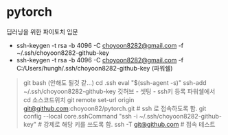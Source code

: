 # pytorch
딥러닝을 위한 파이토치 입문

- ssh-keygen -t rsa -b 4096 -C choyoon8282@gmail.com -f ~/.ssh/choyoon8282-github-key
- ssh-keygen -t rsa -b 4096 -C choyoon8282@gmail.com -f C:/Users/hungh/.ssh/choyoon8282-github-key (파워쉘)
> git bash (안해도 될것 같...)
> cd .ssh
> eval "$(ssh-agent -s)"
> ssh-add ~/.ssh/choyoon8282-github-key
> 깃허브 - 셋팅 - ssh키 등록
> 파워쉘에서 
> cd 소스코드위치
> git remote set-url origin git@github.com:choyoon82/pytorch.git    # ssh 로 접속하도록 함. 
> git config --local core.sshCommand "ssh -i ~/.ssh/choyoon8282-github-key"  # 강제로 해당 키를 쓰도록 함. 
> ssh -T git@github.com  # 접속 테스트 

